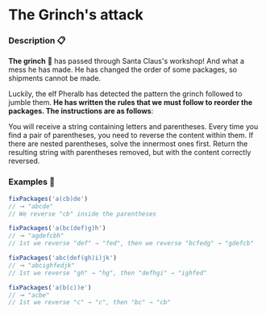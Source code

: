 # The Grinch's attack

### Description 📋

**The grinch** 👹 has passed through Santa Claus's workshop! And what a mess he has made. He has changed the order of some packages, so shipments cannot be made.

Luckily, the elf Pheralb has detected the pattern the grinch followed to jumble them. **He has written the rules that we must follow to reorder the packages. The instructions are as follows**:

You will receive a string containing letters and parentheses.
Every time you find a pair of parentheses, you need to reverse the content within them.
If there are nested parentheses, solve the innermost ones first.
Return the resulting string with parentheses removed, but with the content correctly reversed.

### Examples 📌

```js
fixPackages('a(cb)de')
// ➞ "abcde"
// We reverse "cb" inside the parentheses

fixPackages('a(bc(def)g)h')
// ➞ "agdefcbh"
// 1st we reverse "def" → "fed", then we reverse "bcfedg" → "gdefcb"

fixPackages('abc(def(gh)i)jk')
// ➞ "abcighfedjk"
// 1st we reverse "gh" → "hg", then "defhgi" → "ighfed"

fixPackages('a(b(c))e')
// ➞ "acbe"
// 1st we reverse "c" → "c", then "bc" → "cb"
```
